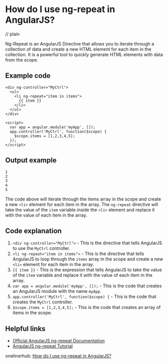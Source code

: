 # How do I use ng-repeat in AngularJS?
// plain

Ng-Repeat is an AngularJS Directive that allows you to iterate through a collection of data and create a new HTML element for each item in the collection. It is a powerful tool to quickly generate HTML elements with data from the scope.

## Example code

```
<div ng-controller="MyCtrl">
  <ul>
    <li ng-repeat="item in items">
      {{ item }}
    </li>
  </ul>
</div>

<script>
  var app = angular.module('myApp', []);
  app.controller('MyCtrl', function($scope) {
    $scope.items = [1,2,3,4,5];
  });
</script>
```

## Output example

```
1
2
3
4
5
```

The code above will iterate through the items array in the scope and create a new `<li>` element for each item in the array. The `ng-repeat` directive will take the value of the `item` variable inside the `<li>` element and replace it with the value of each item in the array.

## Code explanation


1. `<div ng-controller="MyCtrl">` - This is the directive that tells AngularJS to use the `MyCtrl` controller.
2. `<li ng-repeat="item in items">` - This is the directive that tells AngularJS to loop through the `items` array in the scope and create a new `<li>` element for each item in the array.
3. `{{ item }}` - This is the expression that tells AngularJS to take the value of the `item` variable and replace it with the value of each item in the array.
4. `var app = angular.module('myApp', []);` - This is the code that creates an AngularJS module with the name `myApp`.
5. `app.controller('MyCtrl', function($scope) {` - This is the code that creates the `MyCtrl` controller.
6. `$scope.items = [1,2,3,4,5];` - This is the code that creates an array of items in the scope.

## Helpful links

- [Official AngularJS ng-repeat Documentation](https://docs.angularjs.org/api/ng/directive/ngRepeat)
- [AngularJS ng-repeat Tutorial](https://www.tutorialspoint.com/angularjs/angularjs_ng_repeat_directive.htm)

onelinerhub: [How do I use ng-repeat in AngularJS?](https://onelinerhub.com/angularjs/how-do-i-use-ng-repeat-in-angularjs)